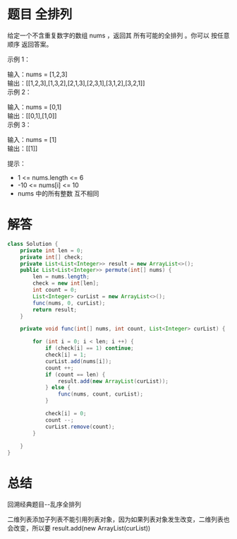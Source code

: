 # 题目 全排列

给定一个不含重复数字的数组 nums ，返回其 所有可能的全排列 。你可以 按任意顺序 返回答案。

 

示例 1：   

输入：nums = [1,2,3]   
输出：[[1,2,3],[1,3,2],[2,1,3],[2,3,1],[3,1,2],[3,2,1]]   
示例 2：   

输入：nums = [0,1]   
输出：[[0,1],[1,0]]   
示例 3：   

输入：nums = [1]   
输出：[[1]]   
 

提示：   
 
* 1 <= nums.length <= 6
* -10 <= nums[i] <= 10
* nums 中的所有整数 互不相同

# 解答
```java
class Solution {
    private int len = 0;
    private int[] check;
    private List<List<Integer>> result = new ArrayList<>();
    public List<List<Integer>> permute(int[] nums) {
        len = nums.length;
        check = new int[len];
        int count = 0;
        List<Integer> curList = new ArrayList<>();
        func(nums, 0, curList);
        return result;
    }

    private void func(int[] nums, int count, List<Integer> curList) {

        for (int i = 0; i < len; i ++) {
            if (check[i] == 1) continue;
            check[i] = 1;
            curList.add(nums[i]);
            count ++;
            if (count == len) {
                result.add(new ArrayList(curList));
            } else {
                func(nums, count, curList);
            }

            check[i] = 0;
            count --;
            curList.remove(count);
        }
        
    }
}
```

# 总结

回溯经典题目--乱序全排列

二维列表添加子列表不能引用列表对象，因为如果列表对象发生改变，二维列表也会改变，所以要 result.add(new ArrayList(curList))
